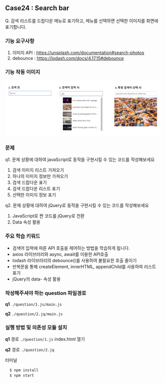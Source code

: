 ## Case24 : Search bar
Q. 검색 리스트를 드랍다운 메뉴로 표기하고, 메뉴를 선택하면 선택한 이미지를 화면에 표기합니다.


### 기능 요구사항
1. 이미지 API : https://unsplash.com/documentation#search-photos
2. debounce : https://lodash.com/docs/4.17.15#debounce


### 기능 작동 이미지
![example_image](./example.jpg)


### 문제
q1. 문제 상황에 대하여 javaScript로 동작을 구현시킬 수 있는 코드를 작성해보세요
1. 검색 이미지 리스트 가져오기
2. 하나의 이미지 정보만 가져오기
3. 검색 드랍다운 표기
4. 검색 드랍다운 리스트 표기
5. 선택한 이미지 정보 표기

q2. 문제 상황에 대하여 jQuery로 동작을 구현시킬 수 있는 코드를 작성해보세요
1. JavaScript로 짠 코드를 jQuery로 전환
2. Data 속성 활용


### 주요 학습 키워드
- 검색어 입력에 따른 API 호출을 제어하는 방법을 학습하게 됩니다.
- axios 라이브러리와 async, await를 이용한 API호출
- lodash 라이브러리의 debounce()를 사용하여 불필요한 호출 줄이기
- 반복문을 통해 createElement, innerHTML, appendChild를 사용하여 리스트 표기
- jQuery의 data- 속성 활용


### 작성해주셔야 하는 question 파일경로
**q1**
`./question/1.js/main.js`

**q2**
`./question/2.jq/main.js`


### 실행 방법 및 의존성 모듈 설치
**q1**
경로
`./question/1.js`
index.html 열기

**q2**
경로
`./question/2.jq`

터미널
```bash
  $ npm install
  $ npm start
```